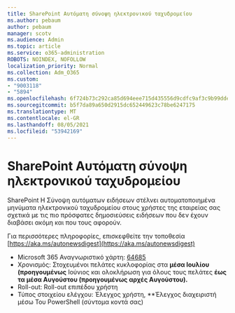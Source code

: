 ```yaml
---
title: SharePoint Αυτόματη σύνοψη ηλεκτρονικού ταχυδρομείου
ms.author: pebaum
author: pebaum
manager: scotv
ms.audience: Admin
ms.topic: article
ms.service: o365-administration
ROBOTS: NOINDEX, NOFOLLOW
localization_priority: Normal
ms.collection: Adm_O365
ms.custom:
- "9003118"
- "5894"
ms.openlocfilehash: 6f724b73c292ca85d694eee715d435556d9cdfc9af3c9b99ddea1e094f3d16a8
ms.sourcegitcommit: b5f7da89a650d2915dc652449623c78be6247175
ms.translationtype: MT
ms.contentlocale: el-GR
ms.lasthandoff: 08/05/2021
ms.locfileid: "53942169"
---
```

# <a name="sharepoint-auto-digest-email"></a>SharePoint Αυτόματη σύνοψη ηλεκτρονικού ταχυδρομείου

SharePoint Η Σύνοψη αυτόματων ειδήσεων στέλνει αυτοματοποιημένα μηνύματα ηλεκτρονικού ταχυδρομείου στους χρήστες της εταιρείας σας σχετικά με τις πιο πρόσφατες δημοσιεύσεις ειδήσεων που δεν έχουν διαβάσει ακόμη και που τους αφορούν.

Για περισσότερες πληροφορίες, επισκεφθείτε την τοποθεσία [https://aka.ms/autonewsdigest](https://aka.ms/autonewsdigest)

- Microsoft 365 Αναγνωριστικό χάρτη: [64685](https://www.microsoft.com/microsoft-365/roadmap?filters=&featureid=64685)
- Χρονισμός: Στοχευμένοι πελάτες κυκλοφορίας στα **μέσα Ιουλίου (προηγουμένως** Ιούνιος και ολοκλήρωση για όλους τους πελάτες **έως τα μέσα Αυγούστου (προηγουμένως αρχές Αυγούστου).**
- Roll-out: Roll-out επιπέδου χρήστη
- Τύπος στοιχείου ελέγχου: Έλεγχος χρήστη, **Έλεγχος διαχειριστή μέσω Του PowerShell (σύντομα κοντά σας)
